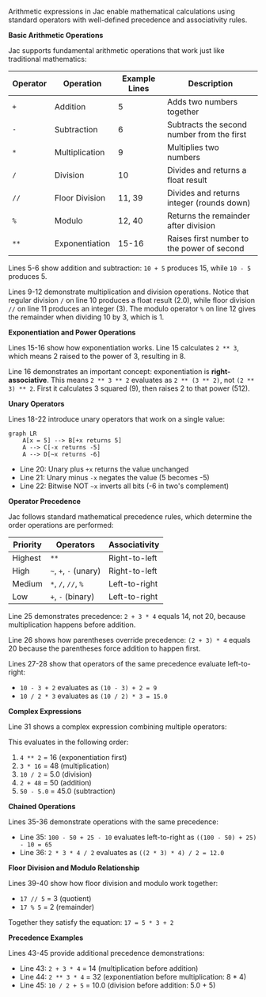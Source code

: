 Arithmetic expressions in Jac enable mathematical calculations using standard operators with well-defined precedence and associativity rules.

**Basic Arithmetic Operations**

Jac supports fundamental arithmetic operations that work just like traditional mathematics:

| Operator | Operation | Example Lines | Description |
|----------|-----------|---------------|-------------|
| `+` | Addition | 5 | Adds two numbers together |
| `-` | Subtraction | 6 | Subtracts the second number from the first |
| `*` | Multiplication | 9 | Multiplies two numbers |
| `/` | Division | 10 | Divides and returns a float result |
| `//` | Floor Division | 11, 39 | Divides and returns integer (rounds down) |
| `%` | Modulo | 12, 40 | Returns the remainder after division |
| `**` | Exponentiation | 15-16 | Raises first number to the power of second |

Lines 5-6 show addition and subtraction: `10 + 5` produces 15, while `10 - 5` produces 5.

Lines 9-12 demonstrate multiplication and division operations. Notice that regular division `/` on line 10 produces a float result (2.0), while floor division `//` on line 11 produces an integer (3). The modulo operator `%` on line 12 gives the remainder when dividing 10 by 3, which is 1.

**Exponentiation and Power Operations**

Lines 15-16 show how exponentiation works. Line 15 calculates `2 ** 3`, which means 2 raised to the power of 3, resulting in 8.

Line 16 demonstrates an important concept: exponentiation is **right-associative**. This means `2 ** 3 ** 2` evaluates as `2 ** (3 ** 2)`, not `(2 ** 3) ** 2`. First it calculates 3 squared (9), then raises 2 to that power (512).

**Unary Operators**

Lines 18-22 introduce unary operators that work on a single value:

```mermaid
graph LR
    A[x = 5] --> B[+x returns 5]
    A --> C[-x returns -5]
    A --> D[~x returns -6]
```

- Line 20: Unary plus `+x` returns the value unchanged
- Line 21: Unary minus `-x` negates the value (5 becomes -5)
- Line 22: Bitwise NOT `~x` inverts all bits (-6 in two's complement)

**Operator Precedence**

Jac follows standard mathematical precedence rules, which determine the order operations are performed:

| Priority | Operators | Associativity |
|----------|-----------|---------------|
| Highest | `**` | Right-to-left |
| High | `~`, `+`, `-` (unary) | Right-to-left |
| Medium | `*`, `/`, `//`, `%` | Left-to-right |
| Low | `+`, `-` (binary) | Left-to-right |

Line 25 demonstrates precedence: `2 + 3 * 4` equals 14, not 20, because multiplication happens before addition.

Line 26 shows how parentheses override precedence: `(2 + 3) * 4` equals 20 because the parentheses force addition to happen first.

Lines 27-28 show that operators of the same precedence evaluate left-to-right:
- `10 - 3 + 2` evaluates as `(10 - 3) + 2 = 9`
- `10 / 2 * 3` evaluates as `(10 / 2) * 3 = 15.0`

**Complex Expressions**

Line 31 shows a complex expression combining multiple operators:

This evaluates in the following order:
1. `4 ** 2` = 16 (exponentiation first)
2. `3 * 16` = 48 (multiplication)
3. `10 / 2` = 5.0 (division)
4. `2 + 48` = 50 (addition)
5. `50 - 5.0` = 45.0 (subtraction)

**Chained Operations**

Lines 35-36 demonstrate operations with the same precedence:
- Line 35: `100 - 50 + 25 - 10` evaluates left-to-right as `((100 - 50) + 25) - 10 = 65`
- Line 36: `2 * 3 * 4 / 2` evaluates as `((2 * 3) * 4) / 2 = 12.0`

**Floor Division and Modulo Relationship**

Lines 39-40 show how floor division and modulo work together:
- `17 // 5` = 3 (quotient)
- `17 % 5` = 2 (remainder)

Together they satisfy the equation: `17 = 5 * 3 + 2`

**Precedence Examples**

Lines 43-45 provide additional precedence demonstrations:
- Line 43: `2 + 3 * 4` = 14 (multiplication before addition)
- Line 44: `2 ** 3 * 4` = 32 (exponentiation before multiplication: 8 * 4)
- Line 45: `10 / 2 + 5` = 10.0 (division before addition: 5.0 + 5)
